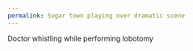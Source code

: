 ```yaml
---
permalink: Sugar town playing over dramatic scene
---
```

<span style="color:#000ff;">Doctor whistling while performing lobotomy</span>